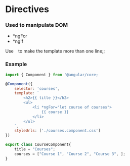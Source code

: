 # Directives

### Used to manipulate DOM
- *ngFor
- *ngIf

Use ` ` to make the template more than one line;;

### Example
```js
import { Component } from '@angular/core;

@Component({
    selector: 'courses',
    template: `
        <h2>{{ title }}</h2>
        <ul>
            <li *ngFor="let course of courses">
                {{ course }}
            </li>
        </ul>
    `, 
    styleUrls: ['./courses.component.css'] 
})

export class CourseComponent{
    title = "Courses";
    courses = ["Course 1", "Course 2", "Course 3", ];
}
```